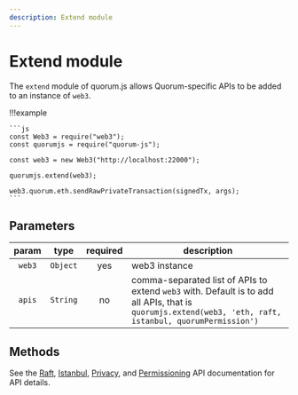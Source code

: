 ```yaml
---
description: Extend module
---
```


# Extend module

The `extend` module of quorum.js allows Quorum-specific APIs to be added to an instance of `web3`.

!!!example

    ```js
    const Web3 = require("web3");
    const quorumjs = require("quorum-js");

    const web3 = new Web3("http://localhost:22000");

    quorumjs.extend(web3);

    web3.quorum.eth.sendRawPrivateTransaction(signedTx, args);
    ```

## Parameters

| param | type | required | description |
| :---: | :---: | :---: | --- |
| `web3` | `Object` | yes | web3 instance |
| `apis` | `String` | no | comma-separated list of APIs to extend `web3` with. Default is to add all APIs, that is `quorumjs.extend(web3, 'eth, raft, istanbul, quorumPermission')` |

## Methods

See the [Raft](../Consensus/Raft-RPC-API.md), [Istanbul](../Consensus/IBFT-RPC-API.md), [Privacy](../APIs/PrivacyAPI.md), and [Permissioning](../APIs/PermissioningAPIs.md) API documentation for API details.
